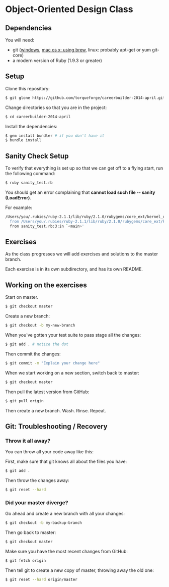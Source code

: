 # Object-Oriented Design Class

## Dependencies

You will need:

* git ([windows](http://msysgit.github.com/), [mac os x: using brew](http://brew.sh/), linux: probably apt-get or yum git-core)
* a modern version of Ruby (1.9.3 or greater)

## Setup

Clone this repository:

```bash
$ git glone https://github.com/torqueforge/careerbuilder-2014-april.git
```

Change directories so that you are in the project:

```bash
$ cd careerbuilder-2014-april
```

Install the dependencies:

```bash
$ gem install bundler # if you don't have it
$ bundle install
```

## Sanity Check Setup

To verify that everything is set up so that we can get off to a flying start, run the following command:

```bash
$ ruby sanity_test.rb
```

You should get an error complaining that **cannot load such file -- sanity (LoadError)**.

For example:

```bash
/Users/you/.rubies/ruby-2.1.1/lib/ruby/2.1.0/rubygems/core_ext/kernel_require.rb:55:in `require': cannot load such file -- sanity (LoadError)
  from /Users/you/.rubies/ruby-2.1.1/lib/ruby/2.1.0/rubygems/core_ext/kernel_require.rb:55:in `require'
  from sanity_test.rb:3:in `<main>'
```

## Exercises

As the class progresses we will add exercises and solutions to
the master branch.

Each exercise is in its own subdirectory, and has its own README.

## Working on the exercises

Start on master.

```bash
$ git checkout master
```

Create a new branch:

```bash
$ git checkout -b my-new-branch
```

When you've gotten your test suite to pass stage all the changes:

```bash
$ git add . # notice the dot
```

Then commit the changes:

```bash
$ git commit -m "Explain your change here"
```

When we start working on a new section, switch back to master:

```bash
$ git checkout master
```

Then pull the latest version from GitHub:

```bash
$ git pull origin
```

Then create a new branch. Wash. Rinse. Repeat.

## Git: Troubleshooting / Recovery

### Throw it all away?

You can throw all your code away like this:

First, make sure that git knows all about the files you have:

```bash
$ git add .
```

Then throw the changes away:

```bash
$ git reset --hard
```

### Did your master diverge?

Go ahead and create a new branch with all your changes:

```bash
$ git checkout -b my-backup-branch
```

Then go back to master:

```bash
$ git checkout master
```

Make sure you have the most recent changes from GitHub:

```bash
$ git fetch origin
```

Then tell git to create a new copy of master, throwing away the old one:

```bash
$ git reset --hard origin/master
```
